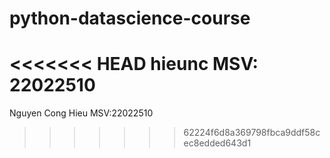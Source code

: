 # python-datascience-course
<<<<<<< HEAD
hieunc
MSV: 22022510
=======
Nguyen Cong Hieu MSV:22022510
>>>>>>> 62224f6d8a369798fbca9ddf58cec8edded643d1
